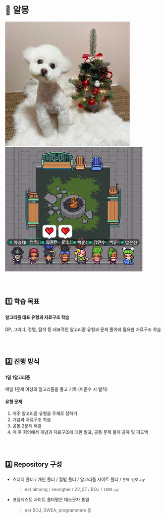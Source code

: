 # :rainbow: 알몽

![mongsil](README.assets/mongsil.png)![gether](README.assets/gether2.png)

<br>
<br>

## :one: 학습 목표

#### 알고리즘 대표 유형과 자료구조 학습

DP, 그리디, 정렬, 탐색 등 대표적인 알고리즘 유형과 문제 풀이에 필요한 자료구조 학습

<br>
<br>

## :two: 진행 방식

#### 1일 1알고리즘

매일 1문제 이상의 알고리즘을 풀고 기록 (미준수 시 벌칙)

#### 유형 문제

1) 매주 알고리즘 유형을 주제로 정하기
2) 개념과 자료구조 학습
3) 공통 2문제 해결
4) 매 주 회의에서 개념과 자료구조에 대한 발표, 공통 문제 풀이 공유 및 피드백

<br>
<br>

## :three: Repository 구성

- 스터디 폴더 / 개인 폴더 / 월별 폴더 / 알고리즘 사이트 폴더 / `문제 번호.py`

  > ex) almong / seungtae / 22_07 / BOJ / `1000.py`

- 코딩테스트 사이트 폴더명은 대소문자 통일

  > ex) BOJ, SWEA, programmers 등

<br>
<br>
